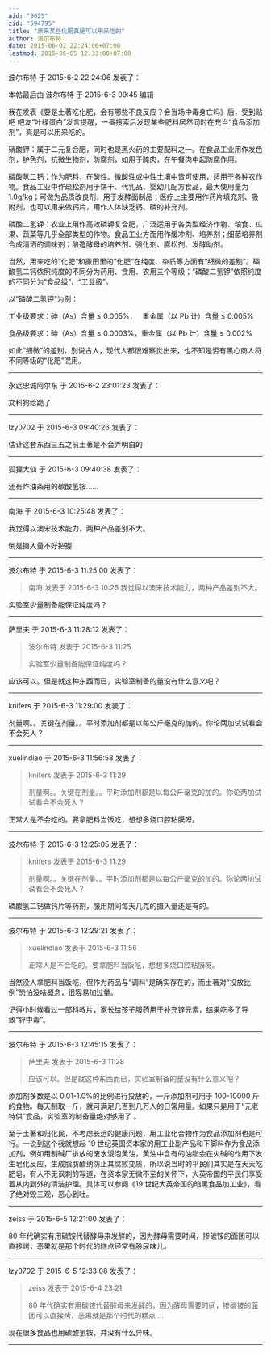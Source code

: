 ```yaml
---
aid: "9025"
zid: "594795"
title: "原来某些化肥真是可以用来吃的"
author: 波尔布特
date: 2015-06-02 22:24:06+07:00
lastmod: 2015-06-05 12:33:00+07:00
---
```


波尔布特 于 2015-6-2 22:24:06 发表了：

本帖最后由 波尔布特 于 2015-6-3 09:45 编辑

我在发表《要是土著吃化肥，会有哪些不良反应？会当场中毒身亡吗》后，受到贴吧 吧友“叶绿蛋白”发言提醒，一番搜索后发现某些肥料居然同时在充当“食品添加剂”，真是可以用来吃的。

硝酸钾：属于二元复合肥，同时也是黑火药的主要配料之一。在食品工业用作发色剂，护色剂，抗微生物剂，防腐剂，如用于腌肉，在午餐肉中起防腐作用。

磷酸氢二钙：作为肥料，在酸性、微酸性或中性土壤中皆可使用，适用于各种农作物。食品工业中作疏松剂用于饼干、代乳品、婴幼儿配方食品，最大使用量为 1.0g/kg；可做为品质改良剂，用于发酵面制品；医疗上主要用作药片填充剂、吸附剂，也可以用来做钙片，用作人体缺乏钙、磷的补充剂。

磷酸二氢钾：农业上用作高效磷钾复合肥，广泛适用于各类型经济作物、粮食、瓜果、蔬菜等几乎全部类型的作物。食品工业方面用作缓冲剂、培养剂；细菌培养剂合成清洒的调味剂；酿造酵母的培养剂、强化剂、膨松剂、发酵助剂。

当然，用来吃的”化肥“和撒田里的”化肥“在纯度、杂质等方面有”细微的差别”。磷酸氢二钙依照纯度的不同分为药用、食用、农用三个等级；“磷酸二氢钾”依照纯度的不同分为“食品级”、“工业级”。

以“磷酸二氢钾”为例：

工业级要求：砷（As）含量 ≤ 0.005%，   重金属（以 Pb 计）含量 ≤ 0.005%

食品级要求：砷（As）含量 ≤ 0.0003%，重金属（以 Pb 计）含量 ≤ 0.002%

如此“细微”的差别，别说古人，现代人都很难察觉出来，也不知是否有黑心商人将不同等级的“化肥”混用。

---

永远忠诚阿尔东 于 2015-6-2 23:01:23 发表了：

文科狗给跪了

---

lzy0702 于 2015-6-3 09:40:26 发表了：

估计这套东西三五之前土著是不会弄明白的

---

狐狸大仙 于 2015-6-3 09:40:38 发表了：

还有炸油条用的碳酸氢铵……

---

南海 于 2015-6-3 10:25:48 发表了：

我觉得以澳宋技术能力，两种产品差别不大。

倒是摄入量不好把握

---

波尔布特 于 2015-6-3 11:25:00 发表了：

> 南海 发表于 2015-6-3 10:25 我觉得以澳宋技术能力，两种产品差别不大。

实验室少量制备能保证纯度吗？

---

萨里夫 于 2015-6-3 11:28:12 发表了：

> 波尔布特 发表于 2015-6-3 11:25
>
> 实验室少量制备能保证纯度吗？

应该可以。但是就这种东西而已，实验室制备的量没有什么意义吧？

---

knifers 于 2015-6-3 11:29:00 发表了：

剂量啊。。关键在剂量。。平时添加剂都是以每公斤毫克的加的。你论两加试试看会不会死人？

---

xuelindiao 于 2015-6-3 11:56:58 发表了：

> knifers 发表于 2015-6-3 11:29
>
> 剂量啊。。关键在剂量。。平时添加剂都是以每公斤毫克的加的。你论两加试试看会不会死人？

正常人是不会吃的。要拿肥料当饭吃，想想多烧口腔粘膜呀。

---

波尔布特 于 2015-6-3 12:25:05 发表了：

> knifers 发表于 2015-6-3 11:29
>
> 剂量啊。。关键在剂量。。平时添加剂都是以每公斤毫克的加的。你论两加试试看会不会死人？

磷酸氢二钙做钙片等药剂，服用期间每天几克的摄入量还是有的。

---

波尔布特 于 2015-6-3 12:29:21 发表了：

> xuelindiao 发表于 2015-6-3 11:56
>
> 正常人是不会吃的。要拿肥料当饭吃，想想多烧口腔粘膜呀。

当然没人拿肥料当饭吃，但作为药品与“调料”是确实存在的，而土著对“投放比例”恐怕没啥概念，很容易加过量。

记得小时候看过一部科教片，家长给孩子服药用于补充锌元素，结果吃多了导致“锌中毒”。

---

波尔布特 于 2015-6-3 12:45:15 发表了：

> 萨里夫 发表于 2015-6-3 11:28
>
> 应该可以。但是就这种东西而已，实验室制备的量没有什么意义吧？

添加剂多数是以 0.01-1.0%的比例进行投放的，一斤添加剂可用于 100-10000 斤的食物。每天制取一斤，就可满足几百到几万人的日常用量。如果只是用于“元老特供”食品，实验室的制备量绝对够用了 。

至于土著和归化民，不考虑长远的健康问题，用工业化合物作为食品添加剂也是可行。一说到这个我就想起 19 世纪英国资本家的用工业副产品和下脚料作为食品添加剂，例如用制碱厂排放的废水浸泡黄油，黄油中含有的油脂会在火碱的作用下发生皂化反应，生成脂肪酸纳防止其腐败变质，所以说当时的平民们其实是在天天吃肥皂，有人不无讽刺的写道，在资本家无微不至的关怀下，大英帝国的平民们享受着从内到外的清洁护理。具体可以参阅《19 世纪大英帝国的暗黑食品加工业》，看了绝对毁三观，恶心到吐。

---

zeiss 于 2015-6-5 12:21:00 发表了：

80 年代确实有用碳铵代替酵母来发酵的，因为酵母需要时间，掺碳铵的面团可以直接烤，恶果就是那个时代的糕点经常有股尿味儿。

---

lzy0702 于 2015-6-5 12:33:08 发表了：

> zeiss 发表于 2015-6-4 23:21
>
> 80 年代确实有用碳铵代替酵母来发酵的，因为酵母需要时间，掺碳铵的面团可以直接烤，恶果就是那个时代的糕点 ...

现在很多食品也用碳酸氢铵，并没有什么异味。

---

